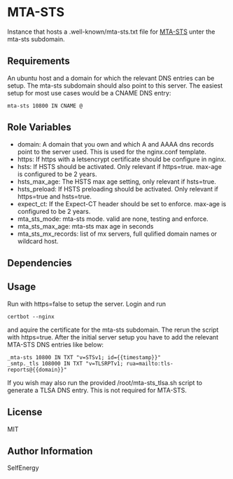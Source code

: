 MTA-STS
=========

Instance that hosts a .well-known/mta-sts.txt file for [MTA-STS](https://datatracker.ietf.org/doc/html/rfc8461) unter the mta-sts subdomain.


Requirements
------------

An ubuntu host and a domain for which the relevant DNS entries can be setup.
The mta-sts subdomain should also point to this server. The easiest setup for most use cases would be a CNAME DNS entry:
```
mta-sts 10800 IN CNAME @
```

Role Variables
--------------

* domain: A domain that you own and which A and AAAA dns records point to the server used. This is used for the nginx.conf template.
* https: If https with a letsencrypt certificate should be configure in nginx.
* hsts: If HSTS should be activated. Only relevant if https=true. max-age is configured to be 2 years.
* hsts_max_age: The HSTS max age setting, only relevant if hsts=true.
* hsts_preload: If HSTS preloading should be activated. Only relevant if https=true and hsts=true.
* expect_ct: If the Expect-CT header should be set to enforce. max-age is configured to be 2 years.
* mta_sts_mode: mta-sts mode. valid are none, testing and enforce.
* mta_sts_max_age: mta-sts max age in seconds
* mta_sts_mx_records: list of mx servers, full qulified domain names or wildcard host.

Dependencies
------------


Usage
----------------
Run with https=false to setup the server. Login and run
```
certbot --nginx
```
and aquire the certificate for the mta-sts subdomain. The rerun the script with https=true.
After the initial server setup you have to add the relevant MTA-STS DNS entries like below:
```
_mta-sts 10800 IN TXT "v=STSv1; id={{timestamp}}"
_smtp._tls 108000 IN TXT "v=TLSRPTv1; rua=mailto:tls-reports@{{domain}}"
```
If you wish may also run the provided /root/mta-sts_tlsa.sh script to generate a TLSA DNS entry.
This is not required for MTA-STS.

License
-------

MIT

Author Information
------------------

SelfEnergy
